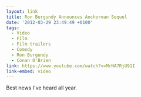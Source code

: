 ```yaml
---
layout: link
title: Ron Burgundy Announces Anchorman Sequel
date: '2012-03-29 23:49:49 +0100'
tags:
  - Video
  - Film
  - Film trailers
  - Comedy
  - Ron Burgundy
  - Conan O'Brien
link: https://www.youtube.com/watch?v=MrNA7RjU91I
link-embed: video
---
```

Best news I've heard all year.
